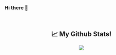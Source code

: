 ### Hi there 👋

<!--
**mdhamim1226/mdhamim1226** is a ✨ _special_ ✨ repository because its `README.md` (this file) appears on your GitHub profile.

Here are some ideas to get you started:

- 🔭 I’m currently working on ...
- 🌱 I’m currently learning ...
- 👯 I’m looking to collaborate on ...
- 🤔 I’m looking for help with ...
- 💬 Ask me about ...
- 📫 How to reach me: ...
- 😄 Pronouns: ...
- ⚡ Fun fact: ...
-->
<br>
<h2 align="center">📈 My Github Stats! </h2>
<p align="center">
<a href="https://github.com/mdhamim1226"><img src="https://github.com/https://github.com/mdhamim1226/mdhamim1226/blob/main/github-metrics.svg">
</p>

